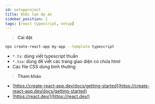 ```yaml
---
id: setupproject
title: Khởi tạo dự án
sidebar_position: 1
tags: [react typescript, setup]
---
```


> **Cài đặt**

```bash
npx create-react-app my-app --template typescript
```

-   `*.ts`: dùng viết typescript thuần
-   `*.tsx`: dùng để viết các trang giao diện có chứa html
-   Các file CSS dùng bình thường

> **Tham khảo**

-   [https://create-react-app.dev/docs/getting-started](https://create-react-app.dev/docs/getting-started)
-   [https://react.dev/](https://react.dev/)

